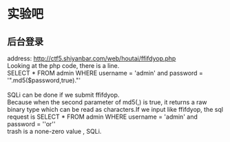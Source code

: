# 实验吧
## 后台登录
address: http://ctf5.shiyanbar.com/web/houtai/ffifdyop.php
<br>Looking at the php code, there is a line.</br>
SELECT * FROM admin WHERE username = 'admin' and password = '".md5($password,true)."'  
<br>SQLi can be done if we submit ffifdyop.</br>
Because when the second parameter of md5(,) is true, it returns a raw binary type which can be read as characters.If we input like ffifdyop, the sql request is SELECT * FROM admin WHERE username = 'admin' and password = ''or'<trash>'  
trash is a none-zero value , SQLi.
